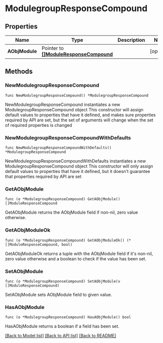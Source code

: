 # ModulegroupResponseCompound

## Properties

Name | Type | Description | Notes
------------ | ------------- | ------------- | -------------
**AObjModule** | Pointer to [**[]ModuleResponseCompound**](ModuleResponseCompound.md) |  | [optional] 

## Methods

### NewModulegroupResponseCompound

`func NewModulegroupResponseCompound() *ModulegroupResponseCompound`

NewModulegroupResponseCompound instantiates a new ModulegroupResponseCompound object
This constructor will assign default values to properties that have it defined,
and makes sure properties required by API are set, but the set of arguments
will change when the set of required properties is changed

### NewModulegroupResponseCompoundWithDefaults

`func NewModulegroupResponseCompoundWithDefaults() *ModulegroupResponseCompound`

NewModulegroupResponseCompoundWithDefaults instantiates a new ModulegroupResponseCompound object
This constructor will only assign default values to properties that have it defined,
but it doesn't guarantee that properties required by API are set

### GetAObjModule

`func (o *ModulegroupResponseCompound) GetAObjModule() []ModuleResponseCompound`

GetAObjModule returns the AObjModule field if non-nil, zero value otherwise.

### GetAObjModuleOk

`func (o *ModulegroupResponseCompound) GetAObjModuleOk() (*[]ModuleResponseCompound, bool)`

GetAObjModuleOk returns a tuple with the AObjModule field if it's non-nil, zero value otherwise
and a boolean to check if the value has been set.

### SetAObjModule

`func (o *ModulegroupResponseCompound) SetAObjModule(v []ModuleResponseCompound)`

SetAObjModule sets AObjModule field to given value.

### HasAObjModule

`func (o *ModulegroupResponseCompound) HasAObjModule() bool`

HasAObjModule returns a boolean if a field has been set.


[[Back to Model list]](../README.md#documentation-for-models) [[Back to API list]](../README.md#documentation-for-api-endpoints) [[Back to README]](../README.md)


